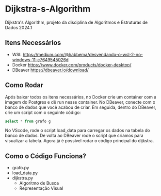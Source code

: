 # Dijkstra-s-Algorithm
Dijkstra's Algorithm, projeto da disciplina de Algoritmos e Estruturas de Dados 2024.1

## Itens Necessários
- WSL <https://medium.com/@habbema/desvendando-o-wsl-2-no-windows-11-c7649545026d>
- Docker <https://www.docker.com/products/docker-desktop/>
- DBeaver <https://dbeaver.io/download/>

## Como Rodar
Após baixar todos os itens necessários, no Docker crie um container com a imagem do Postgres e dê run nesse container.
No DBeaver, conecte com o banco de dados que você acabou de criar. Em seguida, dentro do DBeaver, crie um script com o seguinte código:
~~~sql
select * from grafo g 
~~~
No VScode, rode o script load_data para carregar os dados na tabela do banco de dados. De volta ao DBeaver rode o script que criamos para visualizar a tabela.
Agora já é possível rodar o código principal do dijkstra.

## Como o Código Funciona?
- grafo.py
- load_data.py
- dijkstra.py
  - Algoritmo de Busca
  - Representação Visual
  
